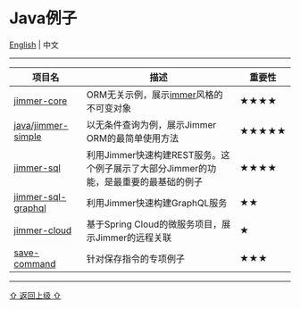 # Java例子

[English](./) | 中文

---

<table>
    <thead>
        <th>项目名</th>
        <th>描述</th>
        <th>重要性</th>
    </thead>
    <tbody>
        <tr>
            <td><a href="./jimmer-core/README_zh_CN.md">jimmer-core</a></td>
            <td>ORM无关示例，展示<a href="https://github.com/immerjs/immer">immer</a>风格的不可变对象</td>
            <td>★★★★</td>
        </tr>
        <tr>
            <td><a href="./jimmer-simple/README_zh_CN.md">java/jimmer-simple</a></td>
            <td>以无条件查询为例，展示Jimmer ORM的最简单使用方法</td>
            <td>★★★★★</td>
        </tr>
        <tr>
            <td><a href="./jimmer-sql/README_zh_CN.md">jimmer-sql</a></td>
            <td>利用Jimmer快速构建REST服务。这个例子展示了大部分Jimmer的功能，是最重要的最基础的例子</td>
            <td>★★★★</td>
        </tr>
        <tr>
            <td><a href="./jimmer-sql-graphql/README_zh_CN.md">jimmer-sql-graphql</a></td>
            <td>利用Jimmer快速构建GraphQL服务</td>
            <td>★★</td>
        </tr>
        <tr>
            <td><a href="./jimmer-cloud/README_zh_CN.md">jimmer-cloud</a></td>
            <td>基于Spring Cloud的微服务项目，展示Jimmer的远程关联</td>
            <td>★</td>
        </tr>
        <tr>
            <td><a href="./save-command/README_zh_CN.md">save-command</a></td>
            <td>针对保存指令的专项例子</td>
            <td>★★★</td>
        </tr>
    </tbody>
</table>

---

[⇧ 返回上级 ⇧](../README_zh_CN.md)
